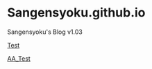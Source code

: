 # Sangensyoku.github.io
Sangensyoku's Blog v1.03

[Test](/TranslatingPractice/test.md)

[AA_Test](/TranslatingPractice/LoveMeTender&HoldMeTight_Final.html)

